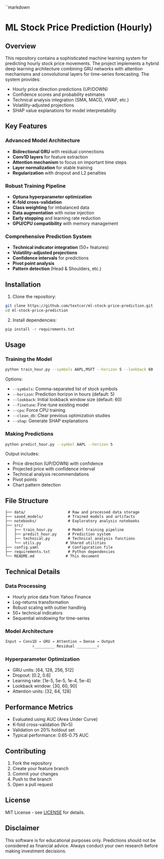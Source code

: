 ``markdown
# ML Stock Price Prediction (Hourly)

## Overview

This repository contains a sophisticated machine learning system for predicting hourly stock price movements. The project implements a hybrid deep learning architecture combining GRU networks with attention mechanisms and convolutional layers for time-series forecasting. The system provides:

- Hourly price direction predictions (UP/DOWN)
- Confidence scores and probability estimates
- Technical analysis integration (SMA, MACD, VWAP, etc.)
- Volatility-adjusted projections
- SHAP value explanations for model interpretability

## Key Features

### Advanced Model Architecture
- **Bidirectional GRU** with residual connections
- **Conv1D layers** for feature extraction
- **Attention mechanism** to focus on important time steps
- **Layer normalization** for stable training
- **Regularization** with dropout and L2 penalties

### Robust Training Pipeline
- **Optuna hyperparameter optimization**
- **K-fold cross-validation**
- **Class weighting** for imbalanced data
- **Data augmentation** with noise injection
- **Early stopping** and learning rate reduction
- **GPU/CPU compatibility** with memory management

### Comprehensive Prediction System
- **Technical indicator integration** (50+ features)
- **Volatility-adjusted projections**
- **Confidence intervals** for predictions
- **Pivot point analysis**
- **Pattern detection** (Head & Shoulders, etc.)

## Installation

1. Clone the repository:
```bash
git clone https://github.com/textcor/ml-stock-price-prediction.git
cd ml-stock-price-prediction
```

2. Install dependencies:
```bash
pip install -r requirements.txt
```

## Usage

### Training the Model
```bash
python train_hour.py --symbols AAPL,MSFT --horizon 5 --lookback 60
```

Options:
- `--symbols`: Comma-separated list of stock symbols
- `--horizon`: Prediction horizon in hours (default: 5)
- `--lookback`: Initial lookback window size (default: 60)
- `--finetune`: Fine-tune existing model
- `--cpu`: Force CPU training
- `--clean_db`: Clear previous optimization studies
- `--shap`: Generate SHAP explanations

### Making Predictions
```bash
python predict_hour.py --symbol AAPL --horizon 5
```

Output includes:
- Price direction (UP/DOWN) with confidence
- Projected price with confidence interval
- Technical analysis recommendations
- Pivot points
- Chart pattern detection

## File Structure

```
├── data/                   # Raw and processed data storage
├── saved_models/           # Trained models and artifacts
├── notebooks/              # Exploratory analysis notebooks
├── src/
│   ├── train_hour.py       # Model training pipeline
│   ├── predict_hour.py     # Prediction system
│   ├── technical.py        # Technical analysis functions
│   └── utils.py           # Shared utilities
├── config.yaml             # Configuration file
├── requirements.txt        # Python dependencies
└── README.md              # This document
```

## Technical Details

### Data Processing
- Hourly price data from Yahoo Finance
- Log-returns transformation
- Robust scaling with outlier handling
- 50+ technical indicators
- Sequential windowing for time-series

### Model Architecture
```python
Input → Conv1D → GRU → Attention → Dense → Output
            ↑_________ Residual _________↑
```

### Hyperparameter Optimization
- GRU units: [64, 128, 256, 512]
- Dropout: [0.2, 0.6]
- Learning rate: [1e-5, 5e-5, 1e-4, 5e-4]
- Lookback window: [30, 60, 90]
- Attention units: [32, 64, 128]

## Performance Metrics

- Evaluated using AUC (Area Under Curve)
- K-fold cross-validation (N=5)
- Validation on 20% holdout set
- Typical performance: 0.65-0.75 AUC

## Contributing

1. Fork the repository
2. Create your feature branch
3. Commit your changes
4. Push to the branch
5. Open a pull request

## License

MIT License - see [LICENSE](LICENSE) for details.

## Disclaimer

This software is for educational purposes only. Predictions should not be considered as financial advice. Always conduct your own research before making investment decisions.